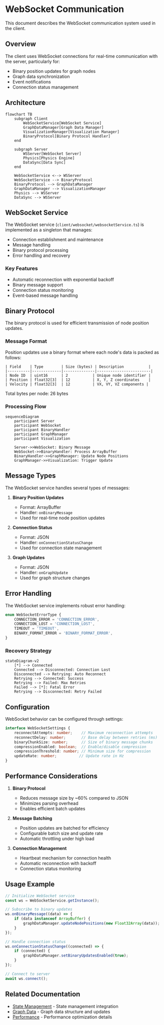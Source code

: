 # WebSocket Communication

This document describes the WebSocket communication system used in the client.

## Overview

The client uses WebSocket connections for real-time communication with the server, particularly for:
- Binary position updates for graph nodes
- Graph data synchronization
- Event notifications
- Connection status management

## Architecture

```mermaid
flowchart TB
    subgraph Client
        WebSocketService[WebSocket Service]
        GraphDataManager[Graph Data Manager]
        VisualizationManager[Visualization Manager]
        BinaryProtocol[Binary Protocol Handler]
    end
    
    subgraph Server
        WSServer[WebSocket Server]
        Physics[Physics Engine]
        DataSync[Data Sync]
    end
    
    WebSocketService <--> WSServer
    WebSocketService --> BinaryProtocol
    BinaryProtocol --> GraphDataManager
    GraphDataManager --> VisualizationManager
    Physics --> WSServer
    DataSync --> WSServer
```

## WebSocket Service

The WebSocket service (`client/websocket/websocketService.ts`) is implemented as a singleton that manages:
- Connection establishment and maintenance
- Message handling
- Binary protocol processing
- Error handling and recovery

### Key Features

- Automatic reconnection with exponential backoff
- Binary message support
- Connection status monitoring
- Event-based message handling

## Binary Protocol

The binary protocol is used for efficient transmission of node position updates.

### Message Format

Position updates use a binary format where each node's data is packed as follows:

```
| Field    | Type        | Size (bytes) | Description           |
|----------|-------------|--------------|------------------------|
| Node ID  | uint16      | 2           | Unique node identifier |
| Position | float32[3]  | 12          | X, Y, Z coordinates    |
| Velocity | float32[3]  | 12          | VX, VY, VZ components |
```

Total bytes per node: 26 bytes

### Processing Flow

```mermaid
sequenceDiagram
    participant Server
    participant WebSocket
    participant BinaryHandler
    participant GraphManager
    participant Visualization
    
    Server->>WebSocket: Binary Message
    WebSocket->>BinaryHandler: Process ArrayBuffer
    BinaryHandler->>GraphManager: Update Node Positions
    GraphManager->>Visualization: Trigger Update
```

## Message Types

The WebSocket service handles several types of messages:

1. **Binary Position Updates**
   - Format: ArrayBuffer
   - Handler: `onBinaryMessage`
   - Used for real-time node position updates

2. **Connection Status**
   - Format: JSON
   - Handler: `onConnectionStatusChange`
   - Used for connection state management

3. **Graph Updates**
   - Format: JSON
   - Handler: `onGraphUpdate`
   - Used for graph structure changes

## Error Handling

The WebSocket service implements robust error handling:

```typescript
enum WebSocketErrorType {
    CONNECTION_ERROR = 'CONNECTION_ERROR',
    CONNECTION_LOST = 'CONNECTION_LOST',
    TIMEOUT = 'TIMEOUT',
    BINARY_FORMAT_ERROR = 'BINARY_FORMAT_ERROR',
}
```

### Recovery Strategy

```mermaid
stateDiagram-v2
    [*] --> Connected
    Connected --> Disconnected: Connection Lost
    Disconnected --> Retrying: Auto Reconnect
    Retrying --> Connected: Success
    Retrying --> Failed: Max Retries
    Failed --> [*]: Fatal Error
    Retrying --> Disconnected: Retry Failed
```

## Configuration

WebSocket behavior can be configured through settings:

```typescript
interface WebSocketSettings {
    reconnectAttempts: number;    // Maximum reconnection attempts
    reconnectDelay: number;       // Base delay between retries (ms)
    binaryChunkSize: number;      // Size of binary message chunks
    compressionEnabled: boolean;  // Enable/disable compression
    compressionThreshold: number; // Minimum size for compression
    updateRate: number;          // Update rate in Hz
}
```

## Performance Considerations

1. **Binary Protocol**
   - Reduces message size by ~60% compared to JSON
   - Minimizes parsing overhead
   - Enables efficient batch updates

2. **Message Batching**
   - Position updates are batched for efficiency
   - Configurable batch size and update rate
   - Automatic throttling under high load

3. **Connection Management**
   - Heartbeat mechanism for connection health
   - Automatic reconnection with backoff
   - Connection status monitoring

## Usage Example

```typescript
// Initialize WebSocket service
const ws = WebSocketService.getInstance();

// Subscribe to binary updates
ws.onBinaryMessage((data) => {
    if (data instanceof ArrayBuffer) {
        graphDataManager.updateNodePositions(new Float32Array(data));
    }
});

// Handle connection status
ws.onConnectionStatusChange((connected) => {
    if (connected) {
        graphDataManager.setBinaryUpdatesEnabled(true);
    }
});

// Connect to server
await ws.connect();
```

## Related Documentation

- [State Management](state.md) - State management integration
- [Graph Data](graph.md) - Graph data structure and updates
- [Performance](performance.md) - Performance optimization details